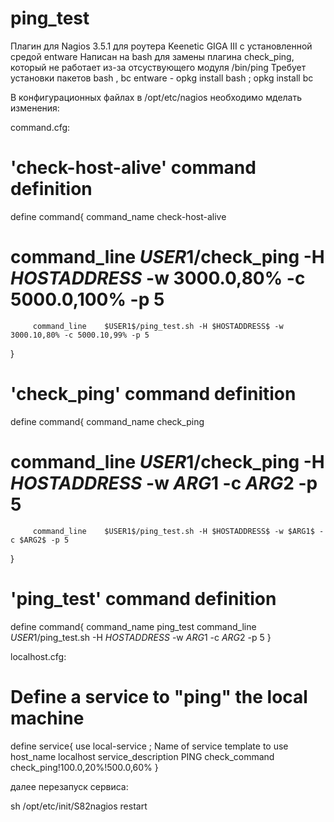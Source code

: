 # ping_test
Плагин для Nagios 3.5.1 для роутера Keenetic GIGA III с установленной средой entware
Написан на bash для замены плагина check_ping, который не работает из-за отcуствующего модуля /bin/ping 
Требует установки пакетов bash , bc entware - opkg install bash ; opkg install bc

В конфигурационных файлах в /opt/etc/nagios необходимо мделать изменения:

command.cfg:

# 'check-host-alive' command definition
define command{
        command_name    check-host-alive
#        command_line    $USER1$/check_ping -H $HOSTADDRESS$ -w 3000.0,80% -c 5000.0,100% -p 5
         command_line    $USER1$/ping_test.sh -H $HOSTADDRESS$ -w 3000.10,80% -c 5000.10,99% -p 5 
}

# 'check_ping' command definition
define command{
        command_name    check_ping
#        command_line    $USER1$/check_ping -H $HOSTADDRESS$ -w $ARG1$ -c $ARG2$ -p 5
         command_line    $USER1$/ping_test.sh -H $HOSTADDRESS$ -w $ARG1$ -c $ARG2$ -p 5
}

# 'ping_test' command definition
define command{
        command_name    ping_test
        command_line    $USER1$/ping_test.sh -H $HOSTADDRESS$ -w $ARG1$ -c $ARG2$ -p 5
}


localhost.cfg:

# Define a service to "ping" the local machine

define service{
        use                             local-service         ; Name of service template to use
        host_name                       localhost
        service_description             PING
        check_command                   check_ping!100.0,20%!500.0,60%
        }

далее перезапуск сервиса:

sh /opt/etc/init/S82nagios restart


